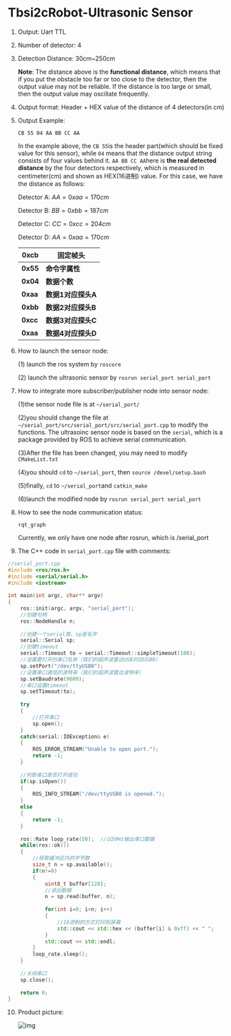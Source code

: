 # Tbsi2cRobot-Ultrasonic Sensor

1. Output: Uart TTL

2. Number of detector: 4

3. Detection Distance: 30cm~250cm

   **Note**: The distance above is the **functional distance**, which means that if you put the obstacle too far or too close to the detector, then the output value may not be reliable. If the distance is too large or small, then the output value may oscillate frequently.

4. Output format: Header + HEX value of the distance of 4 detectors(in cm)

5. Output Example:

   `CB 55 04 AA BB CC AA`

   In the example above, the `CB 55`is the header part(which should be fixed value for this sensor), while `04` means that the distance output string consists of four values behind it. `AA BB CC AA`here is **the real detected distance** by the four detectors respectively, which is measured in centimeter(cm) and shown as HEX(16进制) value. For this case, we have the distance as follows:

   Detector A: $AA=0xaa=170cm​$

   Detector B: $BB=0xbb=187cm$

   Detector C: $CC=0xcc=204cm​$

   Detector D: $AA=0xaa=170cm​$

   | **0xcb** | **固定帧头**       |
   | -------- | ------------------ |
   | **0x55** | **命令字属性**     |
   | **0x04** | **数据个数**       |
   | **0xaa** | **数据1对应探头A** |
   | **0xbb** | **数据2对应探头B** |
   | **0xcc** | **数据3对应探头C** |
   | **0xaa** | **数据4对应探头D** |

6. How to launch the sensor node:

   (1) launch the ros system by `roscore`

   (2) launch the ultrasonic sensor by `rosrun serial_port serial_port`

7. How to integrate more subscriber/publisher node into sensor node:

   (1)the sensor node file is at `~/serial_port/`

   (2)you should change the file at `~/serial_port/src/serial_port/src/serial_port.cpp` to modify the functions. The ultrasoinc sensor node is based on the `serial`, which is a package provided by ROS to achieve serial communication.

   (3)After the file has been changed, you may need to modify `CMakeList.txt`

   (4)you should `cd` to `~/serial_port`, then `source /devel/setup.bash`

   (5)finally, `cd` to `~/serial_port`and `catkin_make`

   (6)launch the modified node by `rosrun serial_port serial_port`

8. How to see the node communication status:

   `rqt_graph`

   Currently, we only have one node after rosrun, which is /serial_port

9. The C++ code in `serial_port.cpp` file with comments:

````c++
//serial_port.cpp
#include <ros/ros.h>
#include <serial/serial.h>
#include <iostream>
 
int main(int argc, char** argv)
{
    ros::init(argc, argv, "serial_port");
    //创建句柄
    ros::NodeHandle n;
    
    //创建一个serial类，sp是名字
    serial::Serial sp;
    //创建timeout
    serial::Timeout to = serial::Timeout::simpleTimeout(100);
    //设置要打开的串口名称（我们的超声波雷达USB对应USB0）
    sp.setPort("/dev/ttyUSB0");
    //设置串口通信的波特率（我们的超声波雷达波特率）
    sp.setBaudrate(9600);
    //串口设置timeout
    sp.setTimeout(to);
 
    try
    {
        //打开串口
        sp.open();
    }
    catch(serial::IOException& e)
    {
        ROS_ERROR_STREAM("Unable to open port.");
        return -1;
    }
    
    //判断串口是否打开成功
    if(sp.isOpen())
    {
        ROS_INFO_STREAM("/dev/ttyUSB0 is opened.");
    }
    else
    {
        return -1;
    }
    
    ros::Rate loop_rate(50);  //以50Hz输出串口数据
    while(ros::ok())
    {
        //获取缓冲区内的字节数
        size_t n = sp.available();
        if(n!=0)
        {
            uint8_t buffer[128];
            //读出数据
            n = sp.read(buffer, n);
            
            for(int i=0; i<n; i++)
            {
                //16进制的方式打印到屏幕
                std::cout << std::hex << (buffer[i] & 0xff) << " ";
            }
            std::cout << std::endl;
        }
        loop_rate.sleep();
    }
    
    //关闭串口
    sp.close();
 
    return 0;
}
````

10. Product picture:

    ![img](https://img.alicdn.com/imgextra/i1/4041770501/O1CN011FZUsox0KYY3VC3_!!4041770501.jpg)

